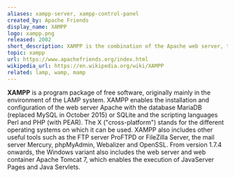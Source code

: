 ```yaml
---
aliases: xampp-server, xampp-control-panel
created_by: Apache Friends
display_name: XAMPP
logo: xampp.png
released: 2002
short_description: XAMPP is the combination of the Apache web server, the MySQL database and scripting languages.
topic: xampp
url: https://www.apachefriends.org/index.html
wikipedia_url: https://en.wikipedia.org/wiki/XAMPP
related: lamp, wamp, mamp
---
```

**XAMPP** is a program package of free software, originally mainly in the environment of the LAMP system. XAMPP enables the installation and configuration of the web server Apache with the database MariaDB (replaced MySQL in October 2015) or SQLite and the scripting languages ​​Perl and PHP (with PEAR). The X ("cross-platform") stands for the different operating systems on which it can be used. XAMPP also includes other useful tools such as the FTP server ProFTPD or FileZilla Server, the mail server Mercury, phpMyAdmin, Webalizer and OpenSSL. From version 1.7.4 onwards, the Windows variant also includes the web server and web container Apache Tomcat 7, which enables the execution of JavaServer Pages and Java Servlets.
